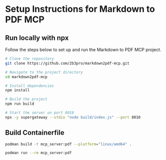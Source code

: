 # Setup Instructions for Markdown to PDF MCP

## Run locally with npx

Follow the steps below to set up and run the Markdown to PDF MCP project.

```bash
# Clone the repository
git clone https://github.com/2b3pro/markdown2pdf-mcp.git

# Navigate to the project directory
cd markdown2pdf-mcp

# Install dependencies
npm install

# Build the project
npm run build

# Start the server on port 8010
npx -y supergateway --stdio "node build/index.js" --port 8010
```

## Build Containerfile

```sh
podman build -t mcp_server:pdf --platform="linux/amd64" .
```

```sh
podman run --rm mcp_server:pdf
```